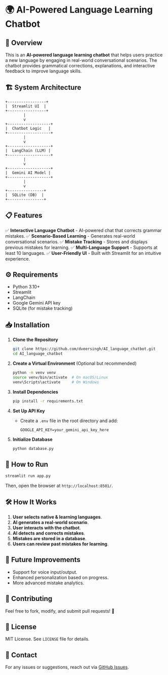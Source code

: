 # 🌍 AI-Powered Language Learning Chatbot

## 📌 Overview
This is an **AI-powered language learning chatbot** that helps users practice a new language by engaging in real-world conversational scenarios. The chatbot provides grammatical corrections, explanations, and interactive feedback to improve language skills.

## 🏗️ System Architecture
```
+-----------------+
|  Streamlit UI  |
+-----------------+
        |
        v
+-------------------+
|  Chatbot Logic   |
+-------------------+
        |
        v
+-------------------+
|  LangChain (LLM) |
+-------------------+
        |
        v
+-------------------+
|  Gemini AI Model |
+-------------------+
        |
        v
+----------------+
|  SQLite (DB)  |
+----------------+
```

## 📋 Features
✅ **Interactive Language Chatbot** - AI-powered chat that corrects grammar mistakes.
✅ **Scenario-Based Learning** - Generates real-world conversational scenarios.
✅ **Mistake Tracking** - Stores and displays previous mistakes for learning.
✅ **Multi-Language Support** - Supports at least 10 languages.
✅ **User-Friendly UI** - Built with Streamlit for an intuitive experience.

## ⚙️ Requirements
- Python 3.10+
- Streamlit
- LangChain
- Google Gemini API key
- SQLite (for mistake tracking)

## 📥 Installation
1. **Clone the Repository**
   ```bash
   git clone https://github.com/dveersingh/AI_language_chatbot.git
   cd AI_language_chatbot
   ```

2. **Create a Virtual Environment** (Optional but recommended)
   ```bash
   python -m venv venv
   source venv/bin/activate  # On macOS/Linux
   venv\Scripts\activate     # On Windows
   ```

3. **Install Dependencies**
   ```bash
   pip install -r requirements.txt
   ```

4. **Set Up API Key**
   - Create a `.env` file in the root directory and add:
     ```env
     GOOGLE_API_KEY=your_gemini_api_key_here
     ```

5. **Initialize Database**
   ```bash
   python database.py
   ```

## 🚀 How to Run
```bash
streamlit run app.py
```
Then, open the browser at `http://localhost:8501/`.

## 🛠️ How It Works
1. **User selects native & learning languages**.
2. **AI generates a real-world scenario**.
3. **User interacts with the chatbot**.
4. **AI detects and corrects mistakes**.
5. **Mistakes are stored in a database**.
6. **Users can review past mistakes for learning**.

## 📌 Future Improvements
- Support for voice input/output.
- Enhanced personalization based on progress.
- More advanced mistake analytics.

## 🤝 Contributing
Feel free to fork, modify, and submit pull requests! 🚀

## 📜 License
MIT License. See `LICENSE` file for details.

## 🔗 Contact
For any issues or suggestions, reach out via [GitHub Issues](https://github.com/dveersingh/AI_language_chatbot/issues).

